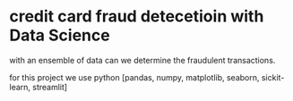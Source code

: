 # credit card fraud detecetioin with Data Science


with an ensemble of data can we determine the fraudulent transactions.

for this project we use python [pandas, numpy, matplotlib, seaborn, sickit-learn, streamlit]



